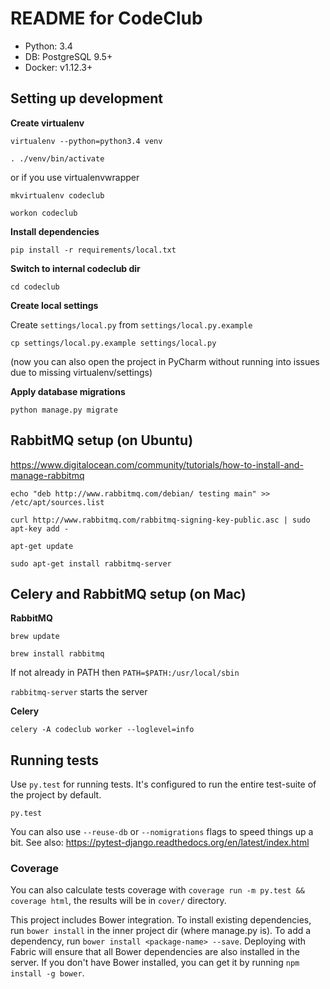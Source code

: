 # README for CodeClub

 - Python:  3.4
 - DB:      PostgreSQL 9.5+
 - Docker:  v1.12.3+

## Setting up development

**Create virtualenv**

 `virtualenv --python=python3.4 venv`

 `. ./venv/bin/activate`

or if you use virtualenvwrapper

 `mkvirtualenv codeclub`

 `workon codeclub`

**Install dependencies**

 `pip install -r requirements/local.txt`

**Switch to internal codeclub dir**

 `cd codeclub`

**Create local settings**

Create `settings/local.py` from `settings/local.py.example`

    cp settings/local.py.example settings/local.py

(now you can also open the project in PyCharm without running into issues due to missing virtualenv/settings)

**Apply database migrations**

 `python manage.py migrate`

## RabbitMQ setup (on Ubuntu)

https://www.digitalocean.com/community/tutorials/how-to-install-and-manage-rabbitmq

`echo "deb http://www.rabbitmq.com/debian/ testing main" >> /etc/apt/sources.list`

`curl http://www.rabbitmq.com/rabbitmq-signing-key-public.asc | sudo apt-key add -`

`apt-get update`

`sudo apt-get install rabbitmq-server`

## Celery and RabbitMQ setup (on Mac)

**RabbitMQ**

`brew update`

`brew install rabbitmq`

If not already in PATH then `PATH=$PATH:/usr/local/sbin`

`rabbitmq-server` starts the server

**Celery**

`celery -A codeclub worker --loglevel=info`

## Running tests

Use `py.test` for running tests. It's configured to run the entire test-suite of the project by default.

    py.test

You can also use `--reuse-db` or `--nomigrations` flags to speed things up a bit. See also:
https://pytest-django.readthedocs.org/en/latest/index.html

### Coverage

You can also calculate tests coverage with `coverage run -m py.test && coverage html`,
the results will be in `cover/` directory.



This project includes Bower integration.
To install existing dependencies, run `bower install` in the inner project dir (where manage.py is).
To add a dependency, run `bower install <package-name> --save`.
Deploying with Fabric will ensure that all Bower dependencies are also installed in the server.
If you don't have Bower installed, you can get it by running `npm install -g bower`.
